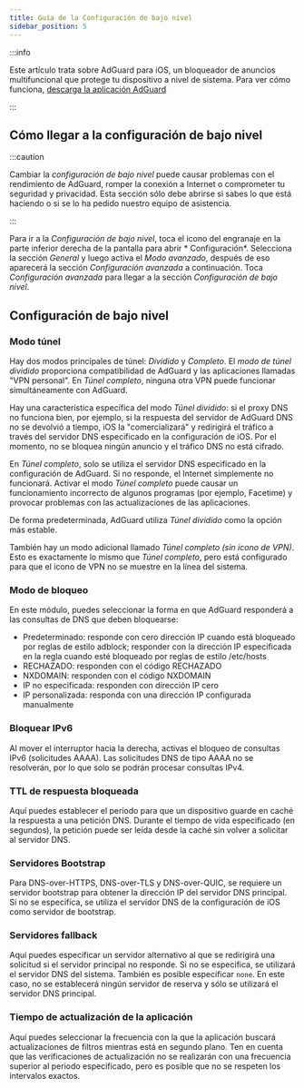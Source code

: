 ```yaml
---
title: Guía de la Configuración de bajo nivel
sidebar_position: 5
---
```


:::info

Este artículo trata sobre AdGuard para iOS, un bloqueador de anuncios multifuncional que protege tu dispositivo a nivel de sistema. Para ver cómo funciona, [descarga la aplicación AdGuard](https://agrd.io/download-kb-adblock)

:::

## Cómo llegar a la configuración de bajo nivel

:::caution

Cambiar la *configuración de bajo nivel* puede causar problemas con el rendimiento de AdGuard, romper la conexión a Internet o comprometer tu seguridad y privacidad. Esta sección sólo debe abrirse si sabes lo que está haciendo o si se lo ha pedido nuestro equipo de asistencia.

:::

Para ir a la *Configuración de bajo nivel*, toca el icono del engranaje en la parte inferior derecha de la pantalla para abrir * Configuración*. Selecciona la sección *General* y luego activa el *Modo avanzado*, después de eso aparecerá la sección *Configuración avanzada* a continuación. Toca *Configuración avanzada* para llegar a la sección *Configuración de bajo nivel*.

## Configuración de bajo nivel

### Modo túnel

Hay dos modos principales de túnel: *Dividido* y *Completo*. El *modo de túnel dividido* proporciona compatibilidad de AdGuard y las aplicaciones llamadas "VPN personal". En *Túnel completo*, ninguna otra VPN puede funcionar simultáneamente con AdGuard.

Hay una característica específica del modo *Túnel dividido*: si el proxy DNS no funciona bien, por ejemplo, si la respuesta del servidor de AdGuard DNS no se devolvió a tiempo, iOS la "comercializará" y redirigirá el tráfico a través del servidor DNS especificado en la configuración de iOS. Por el momento, no se bloquea ningún anuncio y el tráfico DNS no está cifrado.

En *Túnel completo*, solo se utiliza el servidor DNS especificado en la configuración de AdGuard. Si no responde, el Internet simplemente no funcionará. Activar el modo *Túnel completo* puede causar un funcionamiento incorrecto de algunos programas (por ejemplo, Facetime) y provocar problemas con las actualizaciones de las aplicaciones.

De forma predeterminada, AdGuard utiliza *Túnel dividido* como la opción más estable.

También hay un modo adicional llamado *Túnel completo (sin icono de VPN)*. Esto es exactamente lo mismo que *Túnel completo*, pero está configurado para que el icono de VPN no se muestre en la línea del sistema.

### Modo de bloqueo

En este módulo, puedes seleccionar la forma en que AdGuard responderá a las consultas de DNS que deben bloquearse:

- Predeterminado: responde con cero dirección IP cuando está bloqueado por reglas de estilo adblock; responder con la dirección IP especificada en la regla cuando esté bloqueado por reglas de estilo /etc/hosts
- RECHAZADO: responden con el código RECHAZADO
- NXDOMAIN: responden con el código NXDOMAIN
- IP no especificada: responden con dirección IP cero
- IP personalizada: responda con una dirección IP configurada manualmente

### Bloquear IPv6

Al mover el interruptor hacia la derecha, activas el bloqueo de consultas IPv6 (solicitudes AAAA). Las solicitudes DNS de tipo AAAA no se resolverán, por lo que solo se podrán procesar consultas IPv4.

### TTL de respuesta bloqueada

Aquí puedes establecer el período para que un dispositivo guarde en caché la respuesta a una petición DNS. Durante el tiempo de vida especificado (en segundos), la petición puede ser leída desde la caché sin volver a solicitar al servidor DNS.

### Servidores Bootstrap

Para DNS-over-HTTPS, DNS-over-TLS y DNS-over-QUIC, se requiere un servidor bootstrap para obtener la dirección IP del servidor DNS principal. Si no se especifica, se utiliza el servidor DNS de la configuración de iOS como servidor de bootstrap.

### Servidores fallback

Aquí puedes especificar un servidor alternativo al que se redirigirá una solicitud si el servidor principal no responde. Si no se especifica, se utilizará el servidor DNS del sistema. También es posible especificar `none`. En este caso, no se establecerá ningún servidor de reserva y sólo se utilizará el servidor DNS principal.

### Tiempo de actualización de la aplicación

Aquí puedes seleccionar la frecuencia con la que la aplicación buscará actualizaciones de filtros mientras está en segundo plano. Ten en cuenta que las verificaciones de actualización no se realizarán con una frecuencia superior al periodo especificado, pero es posible que no se respeten los intervalos exactos.
